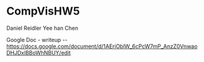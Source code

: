 # CompVisHW5

Daniel Reidler
Yee han Chen 

Google Doc - writeup -- https://docs.google.com/document/d/1AEriOblW_6cPcW7mP_AnzZ0VnwaoDHJDxlBBoWhNBUY/edit

